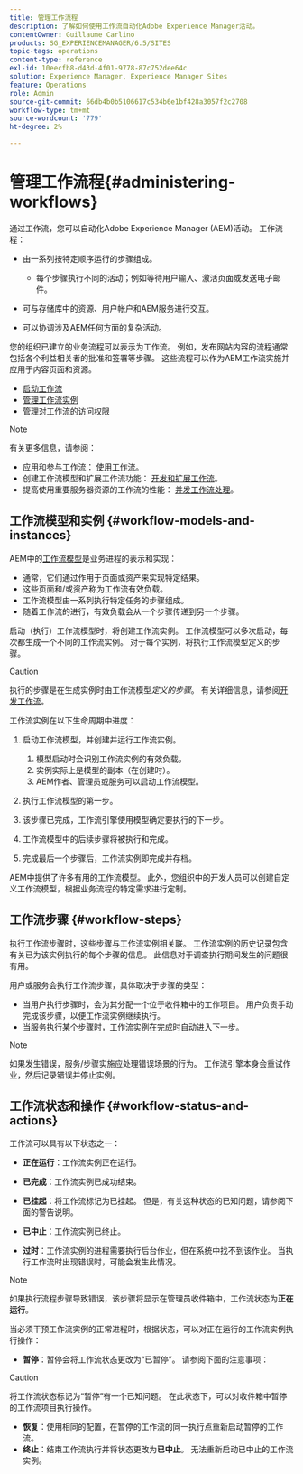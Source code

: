 ```yaml
---
title: 管理工作流程
description: 了解如何使用工作流自动化Adobe Experience Manager活动。
contentOwner: Guillaume Carlino
products: SG_EXPERIENCEMANAGER/6.5/SITES
topic-tags: operations
content-type: reference
exl-id: 10eecfb8-d43d-4f01-9778-87c752dee64c
solution: Experience Manager, Experience Manager Sites
feature: Operations
role: Admin
source-git-commit: 66db4b0b5106617c534b6e1bf428a3057f2c2708
workflow-type: tm+mt
source-wordcount: '779'
ht-degree: 2%

---
```


# 管理工作流程{#administering-workflows}

通过工作流，您可以自动化Adobe Experience Manager (AEM)活动。 工作流程：

* 由一系列按特定顺序运行的步骤组成。

   * 每个步骤执行不同的活动；例如等待用户输入、激活页面或发送电子邮件。

* 可与存储库中的资源、用户帐户和AEM服务进行交互。
* 可以协调涉及AEM任何方面的复杂活动。

您的组织已建立的业务流程可以表示为工作流。 例如，发布网站内容的流程通常包括各个利益相关者的批准和签署等步骤。 这些流程可以作为AEM工作流实施并应用于内容页面和资源。

* [启动工作流](/help/sites-administering/workflows-starting.md)
* [管理工作流实例](/help/sites-administering/workflows-administering.md)
* [管理对工作流的访问权限](/help/sites-administering/workflows-managing.md)

>[!NOTE]
>
>有关更多信息，请参阅：
>
>* 应用和参与工作流： [使用工作流](/help/sites-authoring/workflows.md)。
>* 创建工作流模型和扩展工作流功能： [开发和扩展工作流](/help/sites-developing/workflows.md)。
>* 提高使用重要服务器资源的工作流的性能： [并发工作流处理](/help/sites-deploying/configuring-performance.md#concurrent-workflow-processing)。
>

## 工作流模型和实例 {#workflow-models-and-instances}

AEM中的[工作流模型](/help/sites-developing/workflows.md#model)是业务进程的表示和实现：

* 通常，它们通过作用于页面或资产来实现特定结果。
* 这些页面和/或资产称为工作流有效负载。
* 工作流模型由一系列执行特定任务的步骤组成。
* 随着工作流的进行，有效负载会从一个步骤传递到另一个步骤。

启动（执行）工作流模型时，将创建工作流实例。 工作流模型可以多次启动，每次都生成一个不同的工作流实例。 对于每个实例，将执行工作流模型定义的步骤。

>[!CAUTION]
>
>执行的步骤是在生成实例时由工作流模型&#x200B;*定义的步骤*。 有关详细信息，请参阅[开发工作流](/help/sites-developing/workflows.md#model)。

工作流实例在以下生命周期中进度：

1. 启动工作流模型，并创建并运行工作流实例。

   1. 模型启动时会识别工作流实例的有效负载。
   1. 实例实际上是模型的副本（在创建时）。
   1. AEM作者、管理员或服务可以启动工作流模型。

1. 执行工作流模型的第一步。
1. 该步骤已完成，工作流引擎使用模型确定要执行的下一步。
1. 工作流模型中的后续步骤将被执行和完成。
1. 完成最后一个步骤后，工作流实例即完成并存档。

AEM中提供了许多有用的工作流模型。 此外，您组织中的开发人员可以创建自定义工作流模型，根据业务流程的特定需求进行定制。

## 工作流步骤 {#workflow-steps}

执行工作流步骤时，这些步骤与工作流实例相关联。 工作流实例的历史记录包含有关已为该实例执行的每个步骤的信息。 此信息对于调查执行期间发生的问题很有用。

用户或服务会执行工作流步骤，具体取决于步骤的类型：

* 当用户执行步骤时，会为其分配一个位于收件箱中的工作项目。 用户负责手动完成该步骤，以便工作流实例继续执行。
* 当服务执行某个步骤时，工作流实例在完成时自动进入下一步。

>[!NOTE]
>
>如果发生错误，服务/步骤实施应处理错误场景的行为。 工作流引擎本身会重试作业，然后记录错误并停止实例。

## 工作流状态和操作 {#workflow-status-and-actions}

工作流可以具有以下状态之一：

* **正在运行**：工作流实例正在运行。
* **已完成**：工作流实例已成功结束。

* **已挂起**：将工作流标记为已挂起。 但是，有关这种状态的已知问题，请参阅下面的警告说明。
* **已中止**：工作流实例已终止。
* **过时**：工作流实例的进程需要执行后台作业，但在系统中找不到该作业。 当执行工作流时出现错误时，可能会发生此情况。

>[!NOTE]
>
>如果执行流程步骤导致错误，该步骤将显示在管理员收件箱中，工作流状态为&#x200B;**正在运行**。

当必须干预工作流实例的正常进程时，根据状态，可以对正在运行的工作流实例执行操作：

* **暂停**：暂停会将工作流状态更改为“已暂停”。 请参阅下面的注意事项：

>[!CAUTION]
>
>将工作流状态标记为“暂停”有一个已知问题。 在此状态下，可以对收件箱中暂停的工作流项目执行操作。

* **恢复**：使用相同的配置，在暂停的工作流的同一执行点重新启动暂停的工作流。
* **终止**：结束工作流执行并将状态更改为&#x200B;**已中止**。 无法重新启动已中止的工作流实例。
